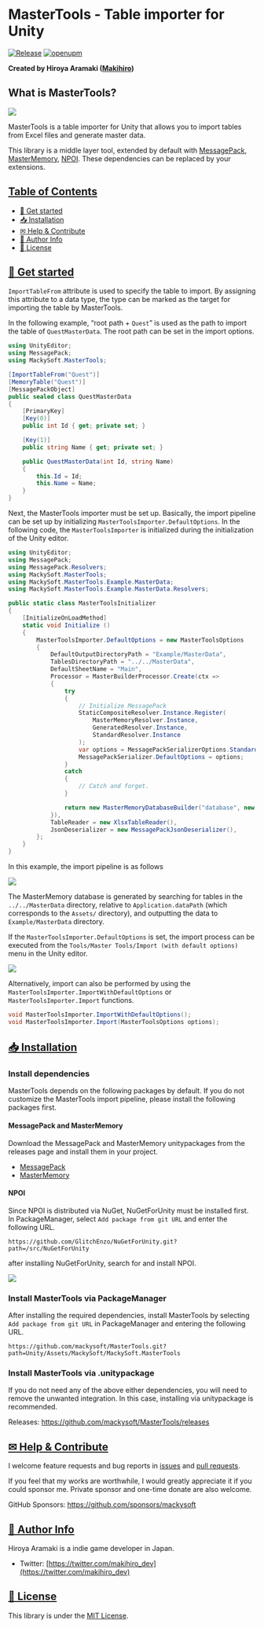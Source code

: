 # MasterTools - Table importer for Unity

[![Release](https://img.shields.io/github/v/release/mackysoft/MasterTools)](https://github.com/mackysoft/MasterTools/releases) [![openupm](https://img.shields.io/npm/v/com.mackysoft.mastertools?label=openupm&registry_uri=https://package.openupm.com)](https://openupm.com/packages/com.mackysoft.mastertools/)

**Created by Hiroya Aramaki ([Makihiro](https://twitter.com/makihiro_dev))**

## What is MasterTools?

![](https://github.com/mackysoft/MasterTools/blob/master/Documentation/Toolbar.gif?raw=true)

MasterTools is a table importer for Unity that allows you to import tables from Excel files and generate master data.

This library is a middle layer tool, extended by default with [MessagePack](https://github.com/MessagePack-CSharp/MessagePack-CSharp), [MasterMemory](https://github.com/Cysharp/MasterMemory), [NPOI](https://github.com/nissl-lab/npoi). These dependencies can be replaced by your extensions.

## <a id="index" href="#index"> Table of Contents </a>

- [🔰 Get started](#get-started)
- [📥 Installation](#installation)
- [✉ Help & Contribute](#help-and-contribute)
- [📔 Author Info](#author-info)
- [📜 License](#license)

## <a id="get-started" href="#get-started"> 🔰 Get started </a>

`ImportTableFrom` attribute is used to specify the table to import. By assigning this attribute to a data type, the type can be marked as the target for importing the table by MasterTools.

In the following example, “root path + `Quest`” is used as the path to import the table of `QuestMasterData`. The root path can be set in the import options.

```cs
using UnityEditor;
using MessagePack;
using MackySoft.MasterTools;

[ImportTableFrom("Quest")]
[MemoryTable("Quest")]
[MessagePackObject]
public sealed class QuestMasterData
{
    [PrimaryKey]
    [Key(0)]
    public int Id { get; private set; }

    [Key(1)]
    public string Name { get; private set; }

    public QuestMasterData(int Id, string Name)
    {
        this.Id = Id;
        this.Name = Name;
    }
}
```

Next, the MasterTools importer must be set up. Basically, the import pipeline can be set up by initializing `MasterToolsImporter.DefaultOptions`.
In the following code, the `MasterToolsImporter` is initialized during the initialization of the Unity editor.

```cs
using UnityEditor;
using MessagePack;
using MessagePack.Resolvers;
using MackySoft.MasterTools;
using MackySoft.MasterTools.Example.MasterData;
using MackySoft.MasterTools.Example.MasterData.Resolvers;

public static class MasterToolsInitializer
{
    [InitializeOnLoadMethod]
    static void Initialize ()
    {
        MasterToolsImporter.DefaultOptions = new MasterToolsOptions
        {
            DefaultOutputDirectoryPath = "Example/MasterData",
            TablesDirectoryPath = "../../MasterData",
            DefaultSheetName = "Main",
            Processor = MasterBuilderProcessor.Create(ctx =>
            {
                try
                {
                    // Initialize MessagePack
                    StaticCompositeResolver.Instance.Register(
                        MasterMemoryResolver.Instance,
                        GeneratedResolver.Instance,
                        StandardResolver.Instance
                    );
                    var options = MessagePackSerializerOptions.Standard.WithResolver(StaticCompositeResolver.Instance);
                    MessagePackSerializer.DefaultOptions = options;
                }
                catch
                {
                    // Catch and forget.
                }

                return new MasterMemoryDatabaseBuilder("database", new DatabaseBuilder(), x => new MemoryDatabase(x).Validate());
            }),
            TableReader = new XlsxTableReader(),
            JsonDeserializer = new MessagePackJsonDeserializer(),
        };
    }
}
```

In this example, the import pipeline is as follows

![](https://github.com/mackysoft/MasterTools/blob/master/Documentation/Pipeline.png?raw=true)

The MasterMemory database is generated by searching for tables in the `../../MasterData` directory, relative to `Application.dataPath` (which corresponds to the `Assets/` directory), and outputting the data to `Example/MasterData` directory.

If the `MasterToolsImporter.DefaultOptions` is set, the import process can be executed from the `Tools/Master Tools/Import (with default options)` menu in the Unity editor.

![](https://github.com/mackysoft/MasterTools/blob/master/Documentation/Toolbar.png?raw=true)

Alternatively, import can also be performed by using the `MasterToolsImporter.ImportWithDefaultOptions` or `MasterToolsImporter.Import` functions.

```cs
void MasterToolsImporter.ImportWithDefaultOptions();
void MasterToolsImporter.Import(MasterToolsOptions options);
```

## <a id="installation" href="#installation"> 📥 Installation </a>

### Install dependencies

MasterTools depends on the following packages by default. If you do not customize the MasterTools import pipeline, please install the following packages first.

#### MessagePack and MasterMemory

Download the MessagePack and MasterMemory unitypackages from the releases page and install them in your project.

- [MessagePack](https://github.com/MessagePack-CSharp/MessagePack-CSharp)
- [MasterMemory](https://github.com/Cysharp/MasterMemory)

#### NPOI

Since NPOI is distributed via NuGet, NuGetForUnity must be installed first. In PackageManager, select `Add package from git URL` and enter the following URL.

```
https://github.com/GlitchEnzo/NuGetForUnity.git?path=/src/NuGetForUnity
```

after installing NuGetForUnity, search for and install NPOI.

![](https://github.com/mackysoft/MasterTools/blob/master/Documentation/NPOI.png?raw=true)

### Install MasterTools via PackageManager

After installing the required dependencies, install MasterTools by selecting `Add package from git URL` in PackageManager and entering the following URL.

```
https://github.com/mackysoft/MasterTools.git?path=Unity/Assets/MackySoft/MackySoft.MasterTools
```

### Install MasterTools via .unitypackage

If you do not need any of the above either dependencies, you will need to remove the unwanted integration. In this case, installing via unitypackage is recommended.

Releases: https://github.com/mackysoft/MasterTools/releases

## <a id="help-and-contribute" href="#help-and-contribute"> ✉ Help & Contribute </a>

I welcome feature requests and bug reports in [issues](https://github.com/mackysoft/MasterTools/issues) and [pull requests](https://github.com/mackysoft/MasterTools/pulls).

If you feel that my works are worthwhile, I would greatly appreciate it if you could sponsor me. Private sponsor and one-time donate are also welcome.

GitHub Sponsors: https://github.com/sponsors/mackysoft

## <a id="author-info" href="#author-info"> 📔 Author Info </a>

Hiroya Aramaki is a indie game developer in Japan.

- Twitter: [https://twitter.com/makihiro_dev](https://twitter.com/makihiro_dev)

## <a id="license" href="#license"> 📜 License </a>

This library is under the [MIT License](https://github.com/mackysoft/Navigathena/blob/main/LICENSE).
